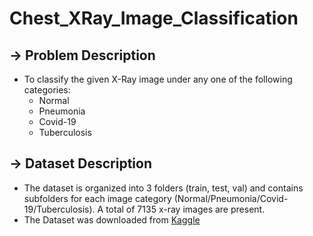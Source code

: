 # Chest_XRay_Image_Classification
## -> Problem Description
- To classify the given X-Ray image under any one of the following categories:
    - Normal
    - Pneumonia
    - Covid-19
    - Tuberculosis

## -> Dataset Description
- The dataset is organized into 3 folders (train, test, val) and contains subfolders for each image category (Normal/Pneumonia/Covid-19/Tuberculosis). A total of 7135 x-ray images are present.
- The Dataset was downloaded from [Kaggle](https://www.kaggle.com/datasets/jtiptj/chest-xray-pneumoniacovid19tuberculosis)
